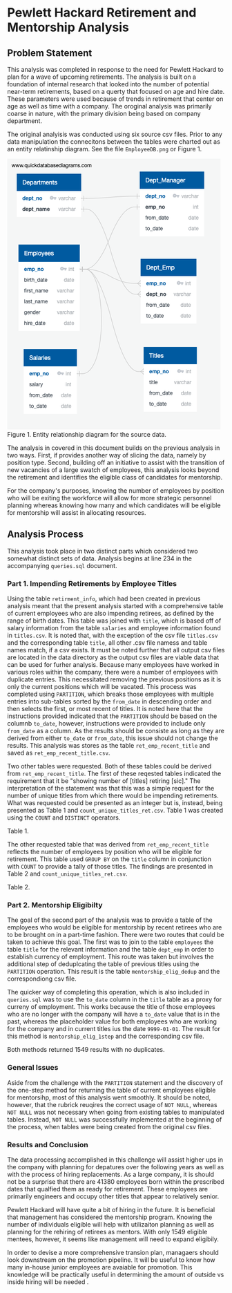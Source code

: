 # Pewlett Hackard Retirement and Mentorship Analysis

## Problem Statement

This analysis was completed in response to the need for Pewlett Hackard to plan for a wave of upcoming retirements. The analysis is built on a foundation of internal research that looked into the number of potential near-term retirements, based on a querty that focused on age and hire date. These parameters were used because of trends in retirement that center on age as well as time with a company. The oroginal analysis was primarily coarse in nature, with the primary division being based on company department. 

The original analyisis was conducted using six source csv files. Prior to any data manipulation the connecitons between the tables were charted out as an entity relatinship diagram. See the file ```EmployeeDB.png``` or Figure 1.

![ERD](/EmployeeDB.png)
Figure 1. Entity relationship diagram for the source data.

 The analysis in covered in this document builds on the previous analysis in two ways. First, if provides another way of slicing the data, namely by position type. Second, building off an initiative to assist with the transition of new vacancies of a large swatch of employees, this analysis looks beyond the retirement and identifies the eligible class of candidates for mentorship.

For the company's purposes, knowing the number of employees by position who will be exiting the workforce will allow for more strategic personnel planning whereas knowing how many and which candidates will be eligible for mentorship will assist in allocating resources.

## Analysis Process

This analysis took place in two distinct parts which considered two somewhat distinct sets of data. Analysis begins at line 234 in the accompanying ```queries.sql``` document.

### Part 1. Impending Retirements by Employee Titles

Using the table ```retirment_info```, which had been created in previous analysis meant that the present analysis started with a comprehensive table of current employees who are also impending retirees, as defined by the range of birth dates. This table was joined with ```title```, which is based off of salary information from the table ```salaries``` and employee information found in ```titles.csv```. It is noted that, with the exception of the csv file ```titles.csv``` and the corresponding table ```title```, all other .csv file namess and table names match, if a csv exists. It must be noted further that all output csv files are located in the data directory as the output csv files are viable data that can be used for furher analysis. Because many employees have worked in various roles within the company, there were a number of employees with duplicate entries. This necessitated removing the previous positions as it is only the current positions which will be vacated. This process was completed using ```PARTITION```, which breaks those employees with multiple entries into sub-tables sorted by the ```from_date``` in descending order and then selects the first, or most recent of titles. It is noted here that the instructions provided indicated that the ```PARTITION``` should be based on the columnb ```to_date```, however, instructions were provided to include only ```from_date``` as a column. As the results should be consiste as long as they are derived from either ```to_date``` or ```from_date```, this issue should not change the results. This analysis was stores as the table ```ret_emp_recent_title``` and saved as ```ret_emp_recent_title.csv```.

Two other tables were requested. Both of these tables could be derived from ```ret_emp_recent_title```. The first of these reqested tables indicated the requirement that it be "showing number of [titles] retiring [sic]." The interpretation of the statement was that this was a simple request for the number of unique titles from which there would be impending retirements. What was requested could be presented as an integer but is, instead, being presented as Table 1 and ```count_unique_titles_ret.csv```. Table 1 was created using the ```COUNT``` and ```DISTINCT``` operators.

Table 1.

The other requested table that was derived from ```ret_emp_recent_title``` reflects the number of employees by position who will be eligible for retirement. This table used ```GROUP BY``` on the ```title``` column in conjunction with ```COUNT``` to provide a tally of those titles. The findings are presented in Table 2 and ```count_unique_titles_ret.csv```.

Table 2.

### Part 2. Mentorship Eligibilty

The goal of the second part of the analysis was to provide a table of the employees who would be eligible for mentorship by recent retirees who are to be brought on in a part-time fashion. There were two routes that could be taken to achieve this goal. The first was to join to the table ```employees``` the table ```title``` for the relevant information and the table ```dept_emp``` in order to establish currency of employment. This route was taken but involves the additional step of deduplcating the table of previous titles using the ```PARTITION``` operation. This result is the table ```mentorship_elig_dedup``` and the correspondiong csv file.

The quicker way of completing this operation, which is also included in ```queries.sql``` was to use the ```to_date``` column in the ```title``` table as a proxy for curreny of employment. This works because the title of those employees who are no longer with the company will have a ```to_date``` value that is in the past, whereas the placeholder value for both employees who are working for the company and in current titles ius the date ```9999-01-01```. The result for this method is ```mentorship_elig_1step``` and the corresponding csv file.

Both methods returned 1549 results with no duplicates.

### General Issues

 Aside from the challenge with the ```PARTITION``` statement and the discovery of the one-step method for returning the table of current employees eligible for mentorsihp, most of this analysis went smoothly. It should be noted, however, that the rubrick reuqires the correct usage of ```NOT NULL```, whereas ```NOT NULL``` was not necessary when going from existing tables to manipulated tables. Instead, ```NOT NULL``` was successfully implemented at the beginning of the process, when tables were being created from the original csv files.

### Results and Conclusion

The data processing accomplished in this challenge will assist higher ups in the company with planning for depatures over the following years as well as with the process of hiring replacements. As a large company, it is should not be a surprise that there are 41380 employees born within the prescribed dates that qualfied them as ready for retirement. These employees are primarily engineers and occupy other titles that appear to relatively senior.

Pewlett Hackard will have quite a bit of hiring in the future. It is beneficial that management has considered the mentorship program. Knowing the number of individuals eligible will help with utilizaiton planning as well as planning for the rehiring of retirees as mentors. With only 1549 eligible mentees, however, it seems like management will need to expand eligibily.

In order to devise a more comprehensive transion plan, managaers should look downstream on the promotion pipeline. It will be useful to know how many in-house junior employees are avaiable for promotion. This knowledge will be practically useful in determining the amount of outside vs inside hiring will be needed  .

